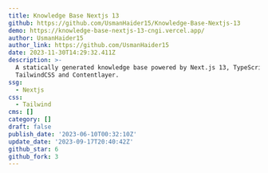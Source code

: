 ```yaml
---
title: Knowledge Base Nextjs 13
github: https://github.com/UsmanHaider15/Knowledge-Base-Nextjs-13
demo: https://knowledge-base-nextjs-13-cngi.vercel.app/
author: UsmanHaider15
author_link: https://github.com/UsmanHaider15
date: 2023-11-30T14:29:32.411Z
description: >-
  A statically generated knowledge base powered by Next.js 13, TypeScript,
  TailwindCSS and Contentlayer.
ssg:
  - Nextjs
css:
  - Tailwind
cms: []
category: []
draft: false
publish_date: '2023-06-10T00:32:10Z'
update_date: '2023-09-17T20:40:42Z'
github_star: 6
github_fork: 3
---
```

